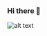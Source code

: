 ### Hi there 👋

<!--
**GopiSumanth/GopiSumanth** is a ✨ _special_ ✨ repository because its `README.md` (this file) appears on your GitHub profile.

Here are some ideas to get you started:

- 🔭 I’m currently working on ...
- 🌱 I’m currently learning ...
- 👯 I’m looking to collaborate on ...
- 🤔 I’m looking for help with ...
- 💬 Ask me about ...
- 📫 How to reach me: ...
- 😄 Pronouns: ...
- ⚡ Fun fact: ...
-->
![alt text](https://drive.google.com/file/d/1yZGZgAXsoZ1mo1KJh954zJZZh1UVlfpL/view?usp=sharing)
